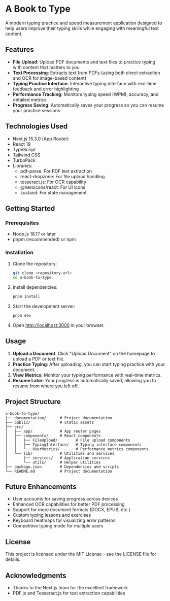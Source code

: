 # A Book to Type

A modern typing practice and speed measurement application designed to help users improve their typing skills while engaging with meaningful text content.

## Features

- **File Upload**: Upload PDF documents and text files to practice typing with content that matters to you
- **Text Processing**: Extracts text from PDFs (using both direct extraction and OCR for image-based content)
- **Typing Practice Interface**: Interactive typing interface with real-time feedback and error highlighting 
- **Performance Tracking**: Monitors typing speed (WPM), accuracy, and detailed metrics
- **Progress Saving**: Automatically saves your progress so you can resume your practice sessions

## Technologies Used

- Next.js 15.3.0 (App Router)
- React 19
- TypeScript
- Tailwind CSS
- TurboPack
- Libraries:
  - pdf-parse: For PDF text extraction
  - react-dropzone: For file upload handling
  - tesseract.js: For OCR capability
  - @heroicons/react: For UI icons
  - zustand: For state management

## Getting Started

### Prerequisites

- Node.js 18.17 or later
- pnpm (recommended) or npm

### Installation

1. Clone the repository:
   ```bash
   git clone <repository-url>
   cd a-book-to-type
   ```

2. Install dependencies:
   ```bash
   pnpm install
   ```

3. Start the development server:
   ```bash
   pnpm dev
   ```

4. Open [http://localhost:3000](http://localhost:3000) in your browser.

## Usage

1. **Upload a Document**: Click "Upload Document" on the homepage to upload a PDF or text file.
2. **Practice Typing**: After uploading, you can start typing practice with your document.
3. **View Metrics**: Monitor your typing performance with real-time metrics.
4. **Resume Later**: Your progress is automatically saved, allowing you to resume from where you left off.

## Project Structure

```
a-book-to-type/
├── documentation/      # Project documentation
├── public/             # Static assets
├── src/
│   ├── app/            # App router pages
│   ├── components/     # React components
│   │   ├── FileUpload/        # File upload components
│   │   ├── TypingInterface/   # Typing interface components
│   │   └── UserMetrics/       # Performance metrics components
│   └── lib/            # Utilities and services
│       ├── services/   # Application services
│       └── utils/      # Helper utilities
├── package.json        # Dependencies and scripts
└── README.md           # Project documentation
```

## Future Enhancements

- User accounts for saving progress across devices
- Enhanced OCR capabilities for better PDF processing
- Support for more document formats (DOCX, EPUB, etc.)
- Custom typing lessons and exercises
- Keyboard heatmaps for visualizing error patterns
- Competitive typing mode for multiple users

## License

This project is licensed under the MIT License - see the LICENSE file for details.

## Acknowledgments

- Thanks to the Next.js team for the excellent framework
- PDF.js and Tesseract.js for text extraction capabilities
